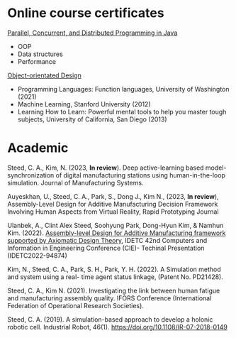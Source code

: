 # Online course certificates

[Parallel, Concurrent, and Distributed Programming in Java](https://coursera.org/share/f1559bae55135f2fab5085af6064596a)

- OOP
- Data structures
- Performance

[Object-orientated Design](https://www.coursera.org/account/accomplishments/verify/5YVMU7EHTWBG)
- Programming Languages: Function languages, University of Washington (2021)
- Machine Learning, Stanford University (2012)
- Learning How to Learn: Powerful mental tools to help you master tough subjects, University of California, San Diego (2013)

# Academic

Steed, C. A., Kim, N. (2023, **In review**). Deep active-learning based model-synchronization of digital manufacturing stations using human-in-the-loop simulation. Journal of Manufacturing Systems.

Auyeskhan, U., Steed, C. A., Park, S., Dong J., Kim N., (2023, **In review**), Assembly-Level Design
for Additive Manufacturing Decision Framework Involving Human Aspects from Virtual Reality,
Rapid Prototyping Journal

Ulanbek, A., Clint Alex Steed, Soohyung Park, Dong-Hyun Kim, &#38; Namhun Kim. (2022).
[Assembly-level Design for Additive Manufacturing framework supported by Axiomatic Design Theory](./Docs/IDECT2022.pdf),
IDETC 42nd Computers and Information in Engineering Conference (CIE)- Techinal Presentation (IDETC2022-94874)


Kim, N., Steed, C. A., Park, S. H., Park, Y. H. (2022). A Simulation method and system using a real-
time agent status linkage, (Patent No. PD21428).

Steed, C. A., Kim N. (2021). Investigating the link between human fatigue and manufacturing
assembly quality. IFORS Conference (International Federation of Operational Research Societies).

Steed, C. A. (2019). A simulation-based approach to develop a holonic robotic cell. Industrial
Robot, 46(1). https://doi.org/10.1108/IR-07-2018-0149
